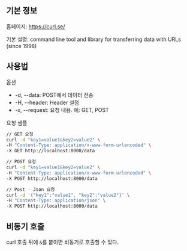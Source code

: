 

## 기본 정보
홈페이지: https://curl.se/

기본 설명: command line tool and library for transferring data with URLs (since 1998)

## 사용법
옵션
- -d, --data: POST에서 데이터 전송
- -H, --header: Header 설정
- -x, --request: 요청 내용. 예: GET, POST

요청 샘플
~~~bash
// GET 요청
curl -d "key1=value1&key2=value2" \
-H "Content-Type: application/x-www-form-urlencoded" \
-X GET http://localhost:8000/data

// POST 요청
curl -d "key1=value1&key2=value2" \
-H "Content-Type: application/x-www-form-urlencoded" \
-X POST http://localhost:8000/data

// Post - Json 요청
curl -d '{"key1":"value1", "key2":"value2"}' \
-H "Content-Type: application/json" \
-X POST http://localhost:8000/data
~~~

## 비동기 호출
curl 호출 뒤에 `&`를 붙이면 비동기로 호출할 수 있다.
